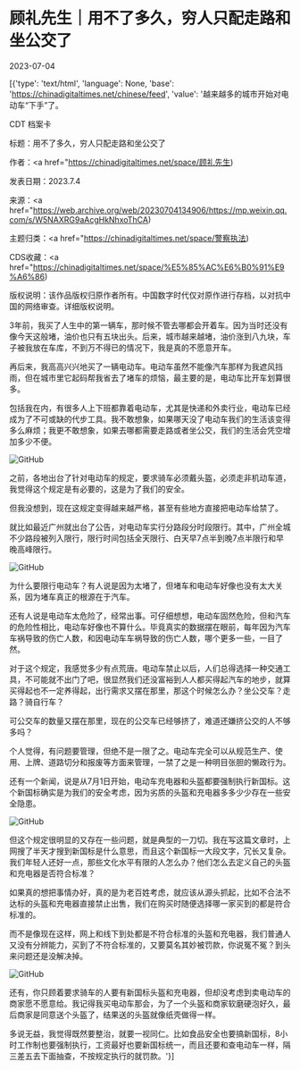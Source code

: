 # 顾礼先生｜用不了多久，穷人只配走路和坐公交了

2023-07-04

[{'type': 'text/html', 'language': None, 'base': 'https://chinadigitaltimes.net/chinese/feed', 'value': '越来越多的城市开始对电动车“下手”了。



CDT 档案卡

标题：用不了多久，穷人只配走路和坐公交了

作者：<a href="https://chinadigitaltimes.net/space/顾礼先生)

发表日期：2023.7.4

来源：<a href="https://web.archive.org/web/20230704134906/https://mp.weixin.qq.com/s/W5NAXRG9aAcgHkNhxoThCA)

主题归类：<a href="https://chinadigitaltimes.net/space/警察执法)

CDS收藏：<a href="https://chinadigitaltimes.net/space/%E5%85%AC%E6%B0%91%E9%A6%86)

版权说明：该作品版权归原作者所有。中国数字时代仅对原作进行存档，以对抗中国的网络审查。详细版权说明。





3年前，我买了人生中的第一辆车，那时候不管去哪都会开着车。因为当时还没有像今天这般堵，油价也只有五块出头。后来，城市越来越堵，油价涨到八九块，车子被我放在车库，不到万不得已的情况下，我是真的不愿意开车。

再后来，我高高兴兴地买了一辆电动车。电动车虽然不能像汽车那样为我遮风挡雨，但在城市里它起码帮我省去了堵车的烦恼，最主要的是，电动车比开车划算很多。

包括我在内，有很多人上下班都靠着电动车，尤其是快递和外卖行业，电动车已经成为了不可或缺的代步工具。我不敢想象，如果哪天没了电动车我们的生活该变得多么麻烦；我更不敢想象，如果去哪都需要走路或者坐公交，我们的生活会凭空增加多少不便。

![GitHub](https://chinadigitaltimes.net/chinese/files/2023/07/post-697887-64a42104363b6.png)

之前，各地出台了针对电动车的规定，要求骑车必须戴头盔，必须走非机动车道，我觉得这个规定是有必要的，这是为了我们的安全。

但我没想到，现在这规定变得越来越严格，甚至有些地方直接把电动车给禁了。

就比如最近广州就出台了公告，对电动车实行分路段分时段限行。其中，广州全城不少路段被列入限行，限行时间包括全天限行、白天早7点半到晚7点半限行和早晚高峰限行。

![GitHub](https://chinadigitaltimes.net/chinese/files/2023/07/post-697887-64a42107674d1.png)

为什么要限行电动车？有人说是因为太堵了，但堵车和电动车好像也没有太大关系，因为堵车真正的根源在于汽车。

还有人说是电动车太危险了，经常出事。可仔细想想，电动车固然危险，但和汽车的危险性相比，电动车好像也不算什么。毕竟真实的数据摆在眼前，每年因为汽车车祸导致的伤亡人数，和因电动车车祸导致的伤亡人数，哪个更多一些，一目了然。

对于这个规定，我感觉多少有点荒唐。电动车禁止以后，人们总得选择一种交通工具，不可能就不出门了吧，很显然我们还没富裕到人人都买得起汽车的地步，就算买得起也不一定养得起，出行需求又摆在那里，那这个时候怎么办？坐公交车？走路？骑自行车？

可公交车的数量又摆在那里，现在的公交车已经够挤了，难道还嫌挤公交的人不够多吗？

个人觉得，有问题要管理，但绝不是一限了之。电动车完全可以从规范生产、使用、上牌、道路切分和报废等方面来管理，一禁了之是一种明目张胆的懒政行为。

还有一个新闻，说是从7月1日开始，电动车充电器和头盔都要强制执行新国标。这个新国标确实是为我们的安全考虑，因为劣质的头盔和充电器多多少少存在一些安全隐患。

![GitHub](https://chinadigitaltimes.net/chinese/files/2023/07/post-697887-64a4210a776c9.png)

但这个规定很明显的又存在一些问题，就是典型的一刀切。我在写这篇文章时，上网搜了半天才搜到新国标是什么意思，而且这个新国标一大段文字，冗长又复杂。我们年轻人还好一点，那些文化水平有限的人怎么办？他们怎么去定义自己的头盔和充电器是否符合标准？

如果真的想把事情办好，真的是为老百姓考虑，就应该从源头抓起，比如不合法不达标的头盔和充电器直接禁止出售，我们在购买时随便选择哪一家买到的都是符合标准的。

而不是像现在这样，网上和线下到处都是不符合标准的头盔和充电器，我们普通人又没有分辨能力，买到了不符合标准的，又要莫名其妙被罚款，你说冤不冤？到头来问题还是没解决掉。

![GitHub](https://chinadigitaltimes.net/chinese/files/2023/07/post-697887-64a4210c97f6b.)

还有，你只顾着要求骑车的人要有新国标头盔和充电器，但却没考虑到卖电动车的商家愿不愿意给。我记得我买电动车那会，为了一个头盔和商家软磨硬泡好久，最后商家是同意送个头盔了，结果送的头盔就像纸壳做得一样。

多说无益，我觉得既然要整治，就要一视同仁。比如食品安全也要搞新国标，8小时工作制也要强制执行，工资最好也要新国标统一，而且还要和查电动车一样，隔三差五去下面抽查，不按规定执行的就罚款。'}]